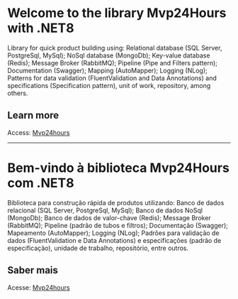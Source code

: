 # Welcome to the library Mvp24Hours with .NET8
Library for quick product building using: Relational database (SQL Server, PostgreSql, MySql); NoSql database (MongoDb); Key-value database (Redis); Message Broker (RabbitMQ); Pipeline (Pipe and Filters pattern); Documentation (Swagger); Mapping (AutoMapper); Logging (NLog); Patterns for data validation (FluentValidation and Data Annotations) and specifications (Specification pattern), unit of work, repository, among others.

## Learn more
Access: [Mvp24hours](https://mvp24hours.dev/#/)

<hr/>

# Bem-vindo à biblioteca Mvp24Hours com .NET8
Biblioteca para construção rápida de produtos utilizando: Banco de dados relacional (SQL Server, PostgreSql, MySql); Banco de dados NoSql (MongoDb); Banco de dados de valor-chave (Redis); Message Broker (RabbitMQ); Pipeline (padrão de tubos e filtros); Documentação (Swagger); Mapeamento (AutoMapper); Logging (NLog); Padrões para validação de dados (FluentValidation e Data Annotations) e especificações (padrão de especificação), unidade de trabalho, repositório, entre outros.

## Saber mais
Acesse: [Mvp24hours](https://mvp24hours.dev/#/)
